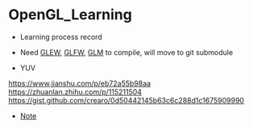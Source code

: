 # OpenGL_Learning

- Learning process record
- Need [GLEW](http://glew.sourceforge.net/), [GLFW](https://www.glfw.org/download.html), [GLM](https://glm.g-truc.net/0.9.8/index.html) to compile, will move to git submodule

- YUV

https://www.jianshu.com/p/eb72a55b98aa <br>
https://zhuanlan.zhihu.com/p/115211504 <br>
https://gist.github.com/crearo/0d50442145b63c6c288d1c1675909990

- [Note](https://github.com/MingruiZhangW/OpenGL_Learning/blob/master/Notes.docx)
